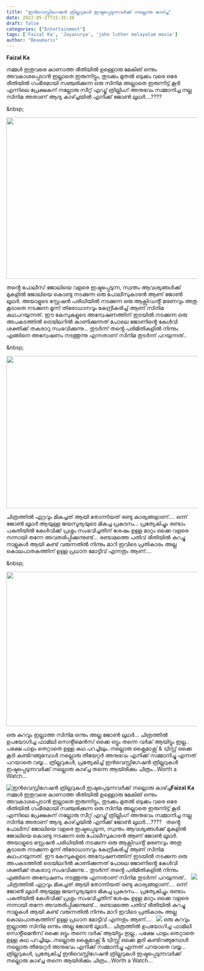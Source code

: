 ```yaml
---
title: "ഇൻവെസ്റ്റിഗേഷൻ ത്രില്ലറുകൾ ഇഷ്ടപ്പെടുന്നവർക്ക് നല്ലൊരു കാഴ്ച്ച"
date: 2022-05-27T15:35:38
draft: false
categories: ["Entertainment"]
tags: ['Faizal Ka', 'Jayasurya', 'john luther malayalam movie']
author: "Beaumaris"
---
```


<strong>Faizal Ka </strong>

നമ്മൾ ഇതുവരെ കാണാത്ത രീതിയിൽ ഉള്ളൊരു മേകിങ് ഒന്നും അവകാശപ്പെടാൻ ഇല്ലാതെ ഇരുന്നിട്ടും, തുടക്കം മുതൽ ഒടുക്കം വരെ ഒരേ രീതിയിൽ ഗംഭീരമായി സഞ്ചരിക്കുന്ന ഒരു സിനിമ അല്ലാതെ ഇരുന്നിട്ട് കൂടി എന്നിലെ പ്രേക്ഷകന് നല്ലോരു സീറ്റ് എഡ്ജ് ത്രില്ലിംഗ് അനുഭവം സമ്മാനിച്ച നല്ല സിനിമ അതാണ് ആദ്യ കാഴ്ച്ചയിൽ എനിക്ക് ജോൺ ലൂഥർ....????

&amp;nbsp;

<img class="wp-image-336874 aligncenter" src="https://cdn.boolokam.com/articles/2022/05/hrrrhh.jpeg" alt="" width="763" height="424" />

തൻ്റെ പോലീസ് ജോലിയെ വളരെ ഇഷ്ടപ്പെടുന്ന, സ്വന്തം ആവശ്യങ്ങൾക്ക് മുകളിൽ ജോലിയെ കൊണ്ടു നടക്കുന്ന ഒരു പോലീസുകാരൻ ആണ് ജോൺ ലൂഥർ. അയാളുടെ സ്റ്റേഷൻ പരിധിയിൽ നടക്കുന്ന ഒരു ആക്സിഡൻ്റ് മരണവും അതു കൂടാതെ നടക്കുന്ന മൂന്ന് തിരോധാനവും കേന്ദ്രീകരിച്ച് ആണ് സിനിമ കഥപറയുന്നത്. ഈ കേസുകളുടെ അന്വേഷണത്തിന് ഇടയിൽ നടക്കുന്ന ഒരു അപകടത്തിൽ ട്രെയിലറിൽ കാണിക്കുന്നത് പോലെ ജോണിൻ്റെ കേൾവി ശക്തിക്ക് തകരാറു സംഭവിക്കുന്നു... തുടർന്ന് തൻ്റെ പരിമിതികളിൽ നിന്നും എങ്ങിനെ അന്വേഷണം നടത്തുന്നു എന്നതാണ് സിനിമ തുടർന്ന് പറയുന്നത്..

&amp;nbsp;

<img class="size-full wp-image-336873 aligncenter" src="https://cdn.boolokam.com/articles/2022/05/fww-2.webp" alt="" width="710" height="400" />

ചിത്രത്തിൽ ഏറ്റവും മികച്ചത് ആയി തോന്നിയത് രണ്ടു കാര്യങ്ങളാണ്.... ഒന്ന് ജോൺ ലൂഥർ ആയുള്ള ജയസൂര്യയുടെ മികച്ച പ്രകടനം... പ്രത്യേകിച്ചും രണ്ടാം പകുതിയിൽ കേൾവിക്ക് പ്രശ്നം സംഭവിച്ചതിന് ശേഷം ഉള്ള മാറ്റം ഒക്കെ വളരെ നന്നായി തന്നേ അവതരിപ്പിക്കുന്നുണ്ട്... രണ്ടാമത്തെ പതിവ് രീതിയിൽ കുറച്ചു നാളുകൾ ആയി കണ്ട് വരുന്നതിൽ നിന്നും മാറി ഇവിടെ പ്രതികാരം അല്ല കൊലപാതകത്തിന് ഉള്ള പ്രധാന മോട്ടീവ് എന്നതും ആണ്....

&amp;nbsp;

<img class="wp-image-336875 aligncenter" src="https://cdn.boolokam.com/articles/2022/05/et.webp" alt="" width="723" height="406" />

ഒരു കുറവും ഇല്ലാത്ത സിനിമ ഒന്നും അല്ല ജോൺ ലൂഥർ... ചിത്രത്തിൽ ഉപയോഗിച്ച ഫാമിലി സെൻ്റിമെൻസ് ഒക്കെ ഒട്ടും തന്നെ വർക് ആയിട്ടും ഇല്ല.. പക്ഷേ പാളം തെറ്റാതെ ഉള്ള കഥ പറച്ചിലും..നല്ലൊരു ക്ലൈമാക്സ് &amp; ട്വിസ്റ്റ് ഒക്കെ കൂടി കണ്ടിറങ്ങുമ്പോൾ നല്ലൊരു തീയേറ്റർ അനുഭവം എനിക്ക് സമ്മാനിച്ചു എന്നത് പറയാതെ വയ്യ... ത്രില്ലറുകൾ, പ്രത്യേകിച്ച് ഇൻവെസ്റ്റിഗേഷൻ ത്രില്ലറുകൾ ഇഷ്ടപ്പെടുന്നവർക്ക് നല്ലൊരു കാഴ്ച്ച തന്നെ ആയിരിക്കും ചിത്രം...Worth a Watch...


![ഇൻവെസ്റ്റിഗേഷൻ ത്രില്ലറുകൾ ഇഷ്ടപ്പെടുന്നവർക്ക് നല്ലൊരു കാഴ്ച്ച](https://cdn.boolokam.com/articles/2022/05/hrrrhh.jpeg)**Faizal Ka** നമ്മൾ ഇതുവരെ കാണാത്ത രീതിയിൽ ഉള്ളൊരു മേകിങ് ഒന്നും അവകാശപ്പെടാൻ ഇല്ലാതെ ഇരുന്നിട്ടും, തുടക്കം മുതൽ ഒടുക്കം വരെ ഒരേ രീതിയിൽ ഗംഭീരമായി സഞ്ചരിക്കുന്ന ഒരു സിനിമ അല്ലാതെ ഇരുന്നിട്ട് കൂടി എന്നിലെ പ്രേക്ഷകന് നല്ലോരു സീറ്റ് എഡ്ജ് ത്രില്ലിംഗ് അനുഭവം സമ്മാനിച്ച നല്ല സിനിമ അതാണ് ആദ്യ കാഴ്ച്ചയിൽ എനിക്ക് ജോൺ ലൂഥർ....???? &nbsp; തൻ്റെ പോലീസ് ജോലിയെ വളരെ ഇഷ്ടപ്പെടുന്ന, സ്വന്തം ആവശ്യങ്ങൾക്ക് മുകളിൽ ജോലിയെ കൊണ്ടു നടക്കുന്ന ഒരു പോലീസുകാരൻ ആണ് ജോൺ ലൂഥർ. അയാളുടെ സ്റ്റേഷൻ പരിധിയിൽ നടക്കുന്ന ഒരു ആക്സിഡൻ്റ് മരണവും അതു കൂടാതെ നടക്കുന്ന മൂന്ന് തിരോധാനവും കേന്ദ്രീകരിച്ച് ആണ് സിനിമ കഥപറയുന്നത്. ഈ കേസുകളുടെ അന്വേഷണത്തിന് ഇടയിൽ നടക്കുന്ന ഒരു അപകടത്തിൽ ട്രെയിലറിൽ കാണിക്കുന്നത് പോലെ ജോണിൻ്റെ കേൾവി ശക്തിക്ക് തകരാറു സംഭവിക്കുന്നു... തുടർന്ന് തൻ്റെ പരിമിതികളിൽ നിന്നും എങ്ങിനെ അന്വേഷണം നടത്തുന്നു എന്നതാണ് സിനിമ തുടർന്ന് പറയുന്നത്.. &nbsp; ![](https://cdn.boolokam.com/articles/2022/05/fww-2.webp) ചിത്രത്തിൽ ഏറ്റവും മികച്ചത് ആയി തോന്നിയത് രണ്ടു കാര്യങ്ങളാണ്.... ഒന്ന് ജോൺ ലൂഥർ ആയുള്ള ജയസൂര്യയുടെ മികച്ച പ്രകടനം... പ്രത്യേകിച്ചും രണ്ടാം പകുതിയിൽ കേൾവിക്ക് പ്രശ്നം സംഭവിച്ചതിന് ശേഷം ഉള്ള മാറ്റം ഒക്കെ വളരെ നന്നായി തന്നേ അവതരിപ്പിക്കുന്നുണ്ട്... രണ്ടാമത്തെ പതിവ് രീതിയിൽ കുറച്ചു നാളുകൾ ആയി കണ്ട് വരുന്നതിൽ നിന്നും മാറി ഇവിടെ പ്രതികാരം അല്ല കൊലപാതകത്തിന് ഉള്ള പ്രധാന മോട്ടീവ് എന്നതും ആണ്.... &nbsp; ![](https://cdn.boolokam.com/articles/2022/05/et.webp) ഒരു കുറവും ഇല്ലാത്ത സിനിമ ഒന്നും അല്ല ജോൺ ലൂഥർ... ചിത്രത്തിൽ ഉപയോഗിച്ച ഫാമിലി സെൻ്റിമെൻസ് ഒക്കെ ഒട്ടും തന്നെ വർക് ആയിട്ടും ഇല്ല.. പക്ഷേ പാളം തെറ്റാതെ ഉള്ള കഥ പറച്ചിലും..നല്ലൊരു ക്ലൈമാക്സ് & ട്വിസ്റ്റ് ഒക്കെ കൂടി കണ്ടിറങ്ങുമ്പോൾ നല്ലൊരു തീയേറ്റർ അനുഭവം എനിക്ക് സമ്മാനിച്ചു എന്നത് പറയാതെ വയ്യ... ത്രില്ലറുകൾ, പ്രത്യേകിച്ച് ഇൻവെസ്റ്റിഗേഷൻ ത്രില്ലറുകൾ ഇഷ്ടപ്പെടുന്നവർക്ക് നല്ലൊരു കാഴ്ച്ച തന്നെ ആയിരിക്കും ചിത്രം...Worth a Watch...
